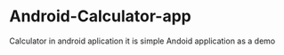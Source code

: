 # Android-Calculator-app
Calculator in android aplication
it is simple Andoid application as a demo 

